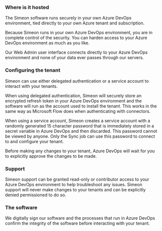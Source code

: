 ### Where is it hosted

The Simeon software runs securely in your own Azure DevOps environment, tied directly to your own Azure tenant and subscription.

Because Simeon runs in your own Azure DevOps environment, you are in complete control of the security. You can harden access to your Azure DevOps environment as much as you like.

Our Web Admin user interface connects directly to your Azure DevOps environment and none of your data ever passes through our servers.

### Configuring the tenant

Simeon can use either delegated authentication or a service account to interact with your tenants. 

When using delegated authentication, Simeon will securely store an encrypted refresh token in your Azure DevOps environment and the software will run as the account used to install the tenant. This works in the same way as Microsoft Flow does when authenticating with connectors.

When using a service account, Simeon creates a service account with a randomly generated 15 character password that is immediately stored in a secret variable in Azure DevOps and then discarded. This password cannot be viewed by anyone. Only the Sync job can use this password to connect to and configure your tenant.

Before making any changes to your tenant, Azure DevOps will wait for you to explicitly approve the changes to be made.

### Support 


Simeon support can be granted read-only or contributor access to your Azure DevOps environment to help troubleshoot any issues. Simeon support will never make changes to your tenants and can be explicitly denied permissioned to do so.

### The software

We digitally sign our software and the processes that run in Azure DevOps confirm the integrity of the software before interacting with your tenant. 

